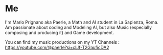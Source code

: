 # Me
I'm Mario Prignano aka Paerle, a Math and AI student in La Sapienza, Roma.
Am passionate about coding and Modeling AI, but also Music (especially composing and producing it) and Game development.

You can find my music productions on my YT Channels :  https://youtube.com/@paerle?si=clJf-T2GauficDA2
